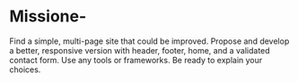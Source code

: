 # Missione-
Find a simple, multi-page site that could be improved. Propose and develop a better, responsive version with header, footer, home, and a validated contact form. Use any tools or frameworks. Be ready to explain your choices.
